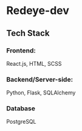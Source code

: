 # Redeye-dev

## Tech Stack
### Frontend: 
React.js, HTML, SCSS

### Backend/Server-side: 
Python, Flask, SQLAlchemy

### Database
PostgreSQL
